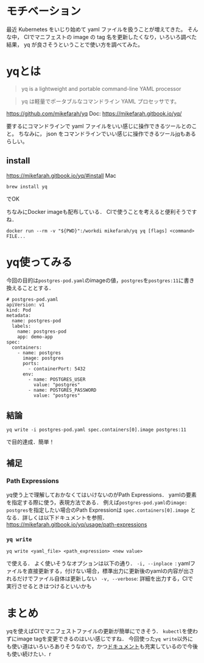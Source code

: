 # モチベーション
最近 Kubernetes をいじり始めて yaml ファイルを扱うことが増えてきた。
そんな中， CIでマニフェストの image の tag 名を更新したくなり，いろいろ調べた結果， yq が良さそうということで使い方を調べてみた。

# yqとは
> yq is a lightweight and portable command-line YAML processor

> yq は軽量でポータブルなコマンドライン YAML プロセッサです。

https://github.com/mikefarah/yq
Doc: https://mikefarah.gitbook.io/yq/

要するにコマンドラインで yaml ファイルをいい感じに操作できるツールとのこと。
ちなみに， json をコマンドラインでいい感じに操作できるツール[jq](https://github.com/stedolan/jq)もあるらしい。

## install
https://mikefarah.gitbook.io/yq/#install
Mac

```
brew install yq
```
でOK

ちなみにDocker imageも配布している．
CIで使うことを考えると便利そうですね．
```
docker run --rm -v "${PWD}":/workdi mikefarah/yq yq [flags] <command> FILE...
```
# yq使ってみる
今回の目的は`postgres-pod.yaml`のimageの値，`postgres`を`postgres:11`に書き換えることとする．

```
# postgres-pod.yaml
apiVersion: v1
kind: Pod
metadata:
  name: postgres-pod
  labels:
    name: postgres-pod
    app: demo-app
spec:
  containers:
    - name: postgres
      image: postgres
      ports:
        - containerPort: 5432
      env:
        - name: POSTGRES_USER
          value: "postgres"
        - name: POSTGRES_PASSWORD
          value: "postgres"
```

## 結論
```
yq write -i postgres-pod.yaml spec.containers[0].image postgres:11
```
で目的達成．簡単！

## 補足
### Path Expressions
yq使う上で理解しておかなくてはいけないのがPath Expressions．
yamlの要素を指定する際に使う，表現方法である．
例えば`postgres-pod.yaml`の`image: postgres`を指定したい場合のPath Expressionは
`spec.containers[0].image`
となる．詳しくは以下ドキュメントを参照．
https://mikefarah.gitbook.io/yq/usage/path-expressions

### `yq write`
```
yq write <yaml_file> <path_expression> <new value>
```
で使える．
よく使いそうなオプションは以下の通り．
`-i, --inplace `: yamlファイルを直接更新する，付けない場合，標準出力に更新後のyamlの内容が出されるだけでファイル自体は更新しない
` -v, --verbose`: 詳細を出力する，CIで実行させるときはつけるといいかも

# まとめ
yqを使えばCIでマニフェストファイルの更新が簡単にできそう．
`kubectl`を使わずにimage tagを変更できるのはいい感じですね．
今回使った`yq write`以外にも使い道はいろいろありそうなので，かつ[ドキュメント](https://mikefarah.gitbook.io/yq/)も充実しているので今後も使い続けたい．r
